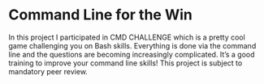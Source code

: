 # Command Line for the Win

In this project I participated in CMD CHALLENGE which is a pretty cool game challenging you on Bash skills. Everything is done via the command line and the questions are becoming increasingly complicated. It’s a good training to improve your command line skills! 
This project is subject to mandatory peer review.
